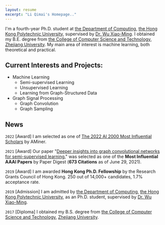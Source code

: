 ```yaml
---
layout: resume
excerpt: "Li Qimai's Homepage.."
---
```



I'm a fourth-year Ph.D. student at [the Department of Computing](https://www.comp.polyu.edu.hk), [the Hong Kong Polytechnic University](https://www.polyu.edu.hk), supervised by [Dr. Wu Xiao-Ming](http://www4.comp.polyu.edu.hk/~csxmwu/). I obtained my B.E. degree from [the College of Computer Science and Technology](http://www.cs.zju.edu.cn/english/), [Zhejiang University](http://www.zju.edu.cn/english/).
My main area of interest is machine learning, both theoretical and practical.


## Current Interests and Projects:
- Machine Learning
    - Semi-supervised Learning
    - Unsupervised Learning
    - Learning from Graph-Structured Data
- Graph Signal Processing
    - Graph Convolution
    - Graph Sampling

## News
`2022`
[Award] I am selected as one of [The 2022 AI 2000 Most Influential Scholars](https://www.aminer.cn/ai2000?domain_ids=5dc122672ebaa6faa962bde8) by AMiner.

`2021`
[Award] Our paper "[Deeper insights into graph convolutional networks for semi-supervised learning.](https://arxiv.org/abs/1801.07606)" was selected as one of the **Most Influential AAAI Papers** by Paper Digest (**673 Citations** as of June 29, 2021).


<!-- `2020`
[Publication]
"[Unknown Intent Detection Using Gaussian Mixture Model with an Application to Zero-shot Intent Classification.](https://www.aclweb.org/anthology/2020.acl-main.99/)"  
Guangfeng Yan, Lu Fan, **Qimai Li (co-first author)**, Han Liu, Xiaotong Zhang, Xiao-Ming Wu, Albert Y.S. Lam.  
In Proceedings of the 58th Annual Meeting of the Association for Computational Linguistics (Long Paper). 2020. [ACL-20]
\[[PDF](https://www.aclweb.org/anthology/2020.acl-main.99.pdf)\]

`2019`
[Publication]
"Reconstructing Capsule Networks for Zero-shot Intent Classification."  
Han Liu, Xiaotong Zhang, Lu Fan, Xuandi Fu, **Qimai Li**, Xiao-Ming Wu, Albert Y.S. Lam.  
In Proceedings of 2019 Conference on Empirical Methods in Natural Language Processing (Long Paper). 2019. [EMNLP-19]
\[[PDF](http://www4.comp.polyu.edu.hk/~csxmwu/papers/EMNLP-2019-ReCapsNet.pdf)\]

`2019`
[Publication] "[Attributed Graph Clustering via Adaptive Graph Convolution.](https://arxiv.org/abs/1906.01210)"  
Zhang, Xiaotong\*, Han Liu\*, **Qimai Li (co-first author)**, Xiao-Ming Wu.  
In Proceedings of the 28th International Joint Conference on Artificial Intelligence. 2019. [IJCAI-19]
\[[PDF](https://arxiv.org/pdf/1906.01210.pdf)\]
\[[CODE](https://github.com/karenlatong/AGC-master)\]
\[PPT\]

`2019`
[Publication] "[Label Efficient Semi-Supervised Learning via Graph Filtering.](https://arxiv.org/abs/1901.09993)"  
__Li, Qimai__, Xiao-Ming Wu, Han Liu, Xiaotong Zhang, and Zhichao Guan.  
In IEEE/CVF Conference on Computer Vision and Pattern Recognition. 2019. [CVPR-19]
\[[PDF](https://arxiv.org/pdf/1901.09993.pdf)\]
\[[CODE](https://github.com/liqimai/Efficient-SSL)\]
\[[PPT](/miscellaneous/Label_Efficient_Semi-Supervised_Learning_via Graph_Filtering.pdf)\]
\[[POSTER](/miscellaneous/cvpr19_poster.pdf)\] -->

`2019`
[Award] I am awarded __Hong Kong Ph.D. Fellowship__ by the Research Grants Council of Hong Kong.
250 out of 14,000+ candidates, 1.7% acceptance rate.

`2019`
[Admission] I am admitted by [the Department of Computing](https://www.comp.polyu.edu.hk), [the Hong Kong Polytechnic University](https://www.polyu.edu.hk), as an Ph.D. student, supervised by [Dr. Wu Xiao-Ming](http://www4.comp.polyu.edu.hk/~csxmwu/).

<!-- `2018`
[Publication] "[Deeper insights into graph convolutional networks for semi-supervised learning.](https://arxiv.org/abs/1801.07606)"  
__Li, Qimai__, Zhichao Han, and Xiao-Ming Wu.  
In Thirty-Second AAAI Conference on Artificial Intelligence. 2018.
\[AAAI-18 Oral\]
\[[PDF](https://arxiv.org/pdf/1801.07606.pdf)\]
\[[CODE](https://github.com/liqimai/gcn/tree/AAAI-18/)\]
\[[BLOG](/blog/AAAI-18/)\]
\[[PPT](/miscellaneous/AAAI-2018 Oral Presentation.pdf)\] -->

<!-- `2017`
[Admission] I am admitted by [the Department of Computing](https://www.comp.polyu.edu.hk), [the Hong Kong Polytechnic University](https://www.polyu.edu.hk), as an M.Phil. student, supervised by [Dr. Wu Xiao-Ming](http://www4.comp.polyu.edu.hk/~csxmwu/). -->

`2017`
[Diploma] I obtained my B.S. degree from [the College of Computer Science and Technology](http://www.cs.zju.edu.cn/english/), [Zhejiang University](http://www.zju.edu.cn/english/).
